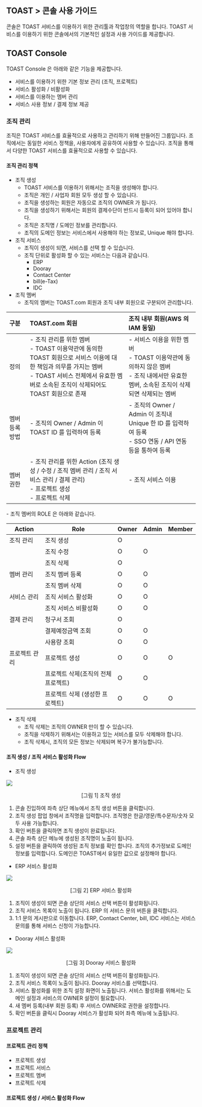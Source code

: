 ## TOAST > 콘솔 사용 가이드
콘솔은 TOAST 서비스를 이용하기 위한 관리툴과 작업창의 역할을 합니다.
TOAST 서비스를 이용하기 위한 콘솔에서의 기본적인 설정과 사용 가이드를 제공합니다.

## TOAST Console

TOAST Console 은 아래와 같은 기능을 제공합니다.

- 서비스를 이용하기 위한 기본 정보 관리 (조직, 프로젝트)
- 서비스 활성화 / 비활성화
- 서비스를 이용하는 멤버 관리
- 서비스 사용 정보 / 결제 정보 제공

### 조직 관리

조직은 TOAST 서비스를 효율적으로 사용하고 관리하기 위해 만들어진 그룹입니다.
조직에서는 동일한 서비스 정책을, 사용자에게 공유하여 사용할 수 있습니다.
조직을 통해서 다양한 TOAST 서비스를 효율적으로 사용할 수 있습니다.

#### 조직 관리 정책

- 조직 생성
    - TOAST 서비스를 이용하기 위해서는 조직을 생성해야 합니다.
    - 조직은 개인 / 사업자 회원 모두 생성 할 수 있습니다.
    - 조직을 생성하는 회원은 자동으로 조직의 OWNER 가 됩니다.
    - 조직을 생성하기 위해서는 회원의 결제수단이 반드시 등록이 되어 있어야 합니다.
    - 조직은 조직명 / 도메인 정보를 관리합니다.
    - 조직의 도메인 정보는 서비스에서 사용해야 하는 정보로, Unique 해야 합니다.
- 조직 서비스
    - 조직이 생성이 되면, 서비스를 선택 할 수 있습니다.
    - 조직 단위로 활성화 할 수 있는 서비스는 다음과 같습니다.
        - ERP
        - Dooray
        - Contact Center
        - bill(e-Tax)
        - IDC
- 조직 멤버
    - 조직의 멤버는 TOAST.com 회원과 조직 내부 회원으로 구분되어 관리합니다.

| 구분 | TOAST.com 회원 | 조직 내부 회원(AWS 의 IAM 동일) |
| :--- | :----------- | :------- |
| 정의 | \- 조직 관리를 위한 멤버<br>\- TOAST 이용약관에 동의한 TOAST 회원으로 서비스 이용에 대한 책임과 의무를 가지는 멤버<br>\- TOAST 서비스 전체에서 유효한 멤버로 소속된 조직이 삭제되어도 TOAST 회원으로 존재 | \- 서비스 이용을 위한 멤버<br>\- TOAST 이용약관에 동의하지 않은 멤버<br>\- 조직 내에서만 유효한 멤버, 소속된 조직이 삭제되면 삭제되는 멤버 |
| 멤버 등록 방법 | \- 조직의 Owner / Admin 이 TOAST ID 를 입력하여 등록 | \- 조직의 Owner / Admin 이 조직내 Unique 한 ID 를 입력하여 등록<br>\- SSO 연동 / API 연동 등을 통하여 등록 |
| 멤버 권한 | \- 조직 관리를 위한 Action \(조직 생성 / 수정 / 조직 멤버 관리 / 조직 서비스 관리 / 결제 관리\)<br>\- 프로젝트 생성<br>\- 프로젝트 삭제 | \- 조직 서비스 이용 |

\- 조직 멤버의 ROLE 은 아래와 같습니다\.

| Action | Role | Owner | Admin | Member |
| ------ | ---- | ----- | ----- | ------ |
| 조직 관리 | 조직 생성 | O |  |  |
|  | 조직 수정 | O | O |  |
|  | 조직 삭제 | O |  |  |  
| 멤버 관리 | 조직 멤버 등록 | O | O |  |  
|  | 조직 멤버 삭제 | O | O |  |  
| 서비스 관리 | 조직 서비스 활성화 | O | O |  |  
|  | 조직 서비스 비활성화 | O | O |  |  
| 결제 관리 | 청구서 조회 | O |  |  |
|  | 결제예정금액 조회 | O | O |  |
|  | 사용량 조회 | O | O |  |  
| 프로젝트 관리 | 프로젝트 생성 | O | O | O |  
|  | 프로젝트 삭제(조직의 전체 프로젝트) | O | O |  |  
|  | 프로젝트 삭제 (생성한 프로젝트) | O | O | O |  

- 조직 삭제
    - 조직 삭제는 조직의 OWNER 만이 할 수 있습니다.
    - 조직을 삭제하기 위해서는 이용하고 있는 서비스를 모두 삭제해야 합니다.
    - 조직 삭제시, 조직의 모든 정보는 삭제되며 복구가 불가능합니다.

#### 조직 생성 / 조직 서비스 활성화 Flow
- 조직 생성

![](http://static.toastoven.net/toast/console_guide/consoleguide_001.png)
<center>[그림 1] 조직 생성 </center>

  1) 콘솔 진입하여 좌측 상단 메뉴에서 조직 생성 버튼을 클릭합니다.
  2) 조직 생성 팝업 창에서 조직명을 입력합니다. 조직명은 한글/영문/특수문자/숫자 모두 사용 가능합니다.
  3) 확인 버튼을 클릭하면 조직 생성이 완료됩니다.
  4) 콘솔 좌측 상단 메뉴에 생성된 조직명이 노출이 됩니다.
  5) 설정 버튼을 클릭하여 생성된 조직 정보를 확인 합니다. 조직의 추가정보로 도메인 정보를 입력합니다. 도메인은 TOAST에서 유일한 값으로 설정해야 합니다.  

- ERP 서비스 활성화

![](http://static.toastoven.net/toast/console_guide/consoleguide_002.png)
<center>[그림 2] ERP 서비스 활성화 </center>

  1) 조직이 생성이 되면 콘솔 상단의 서비스 선택 버튼이 활성화됩니다.
  2) 조직 서비스 목록이 노출이 됩니다. ERP 의 서비스 문의 버튼을 클릭합니다.
  3) 1:1 문의 게시판으로 이동합니다.
  ERP, Contact Center, bill, IDC 서비스는 서비스 문의를 통해 서비스 신청이 가능합니다.

- Dooray 서비스 활성화

![](http://static.toastoven.net/toast/console_guide/consoleguide_003.png)
<center>[그림 3] Dooray 서비스 활성화 </center>

  1) 조직이 생성이 되면 콘솔 상단의 서비스 선택 버튼이 활성화됩니다.
  2) 조직 서비스 목록이 노출이 됩니다. Dooray 서비스를 선택합니다. 
  3) 서비스 활성화를 위한 조직 설정 화면이 노출됩니다. 서비스 활성화를 위해서는 도메인 설정과 서비스의 OWNER 설정이 필요합니다.
  4) 새 멤버 등록(내부 회원 등록) 후 서비스 OWNER로 권한을 설정합니다.
  5) 확인 버튼을 클릭시 Dooray 서비스가 활성화 되어 좌측 메뉴에 노출됩니다.

### 프로젝트 관리

#### 프로젝트 관리 정책
- 프로젝트 생성
- 프로젝트 서비스
- 프로젝트 멤버
- 프로젝트 삭제

#### 프로젝트 생성 / 서비스 활성화 Flow
